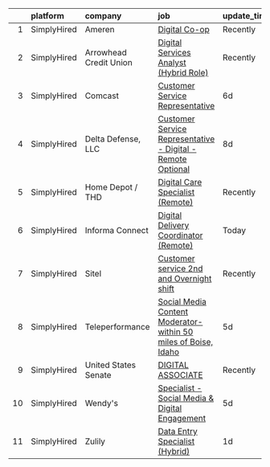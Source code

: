 

|    | platform    | company                | job                                                                                                                                                                          | update_time   | location                   |
|---:|:------------|:-----------------------|:-----------------------------------------------------------------------------------------------------------------------------------------------------------------------------|:--------------|:---------------------------|
|  1 | SimplyHired | Ameren                 | [Digital Co-op](https://www.simplyhired.com/job/WxFbveRfw2ue8rZYmIEgqr71XpDtrckjgq1ustNukZTdTFLRl09r9A?q=digital+platform)                                                   | Recently      | St. Louis, MO              |
|  2 | SimplyHired | Arrowhead Credit Union | [Digital Services Analyst (Hybrid Role)](https://www.simplyhired.com/job/coSop9sq58lqW8silgp4yj3MjDWUFvziY5fdnFsOXnEXZnS3fxcDOQ?q=digital+platform)                          | Recently      | Rancho Cucamonga, CA       |
|  3 | SimplyHired | Comcast                | [Customer Service Representative](https://www.simplyhired.com/job/OKjJf-AX1P3UdNlF3Ru41Q0-As5r4rloAn-kDEK_zYbcuxVcs9UVvg?q=digital+platform)                                 | 6d            | Pennsylvania +10 locations |
|  4 | SimplyHired | Delta Defense, LLC     | [Customer Service Representative - Digital - Remote Optional](https://www.simplyhired.com/job/4aYXx9AjIB3woTT1wsj281Jcfp60BE5p4D4nAdl-5JysVxb9e-l_Gw?q=digital+platform)     | 8d            | West Bend, WI              |
|  5 | SimplyHired | Home Depot / THD       | [Digital Care Specialist (Remote)](https://www.simplyhired.com/job/ViVSOCAdCtj6HOYkPNrbJLLlZRRe0F_S5tLcb-BZeogfYKTlF9Hphg?q=digital+platform)                                | Recently      | Atlanta, GA                |
|  6 | SimplyHired | Informa Connect        | [Digital Delivery Coordinator (Remote)](https://www.simplyhired.com/job/O49NEYsybZJ0gmYAu6KtRbqyC42fH-Uwo_6R-bHQw63iEYIDXDvCFQ?q=digital+platform)                           | Today         | New York, NY               |
|  7 | SimplyHired | Sitel                  | [Customer service 2nd and Overnight shift](https://www.simplyhired.com/job/j-o5qxrpC1C13HAY-eImn8CHrk6U-B-A2zXxN63YkPDNF3j5K9S21g?q=digital+platform)                        | Recently      | United States +1 location  |
|  8 | SimplyHired | Teleperformance        | [Social Media Content Moderator- within 50 miles of Boise, Idaho](https://www.simplyhired.com/job/MYrRfauplP3fWgqkHORwgHGnGvl7QWPVRTna90pInwJsoer48R4d5A?q=digital+platform) | 5d            | Boise, ID                  |
|  9 | SimplyHired | United States Senate   | [DIGITAL ASSOCIATE](https://www.simplyhired.com/job/ueDjf6HGGo2GjLrCgtobDAnzLImUWJ0ZkMSJ1yUHfNssopVgTl1Jlw?q=digital+platform)                                               | Recently      | Washington, DC             |
| 10 | SimplyHired | Wendy's                | [Specialist - Social Media & Digital Engagement](https://www.simplyhired.com/job/lLzlulnxXZZQSQykwQgcbEOk5hej5oJVfXHRj3y4Z0VZkwK28fK4-g?q=digital+platform)                  | 5d            | Dublin, OH                 |
| 11 | SimplyHired | Zulily                 | [Data Entry Specialist (Hybrid)](https://www.simplyhired.com/job/LPtxTU_ZAp2dOtzY3UE62mybD8DB-nOHab-P2JhU84UUQKad3O0cIQ?q=digital+platform)                                  | 1d            | Seattle, WA                |